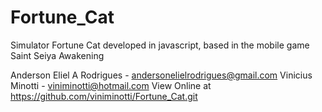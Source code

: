 # Fortune_Cat
Simulator Fortune Cat developed in javascript, based in the mobile game Saint Seiya Awakening

Anderson Eliel A Rodrigues - andersonelielrodrigues@gmail.com
Vinicius Minotti - viniminotti@hotmail.com
View Online at https://github.com/viniminotti/Fortune_Cat.git
